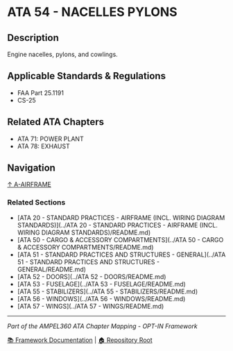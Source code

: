 # ATA 54 - NACELLES PYLONS

## Description

Engine nacelles, pylons, and cowlings.

## Applicable Standards & Regulations

- FAA Part 25.1191
- CS-25

## Related ATA Chapters

- ATA 71: POWER PLANT
- ATA 78: EXHAUST

## Navigation

[↑ A-AIRFRAME](../README.md)

### Related Sections

- [ATA 20 - STANDARD PRACTICES - AIRFRAME (INCL. WIRING DIAGRAM STANDARDS)](../ATA 20 - STANDARD PRACTICES - AIRFRAME (INCL. WIRING DIAGRAM STANDARDS)/README.md)
- [ATA 50 - CARGO & ACCESSORY COMPARTMENTS](../ATA 50 - CARGO & ACCESSORY COMPARTMENTS/README.md)
- [ATA 51 - STANDARD PRACTICES AND STRUCTURES - GENERAL](../ATA 51 - STANDARD PRACTICES AND STRUCTURES - GENERAL/README.md)
- [ATA 52 - DOORS](../ATA 52 - DOORS/README.md)
- [ATA 53 - FUSELAGE](../ATA 53 - FUSELAGE/README.md)
- [ATA 55 - STABILIZERS](../ATA 55 - STABILIZERS/README.md)
- [ATA 56 - WINDOWS](../ATA 56 - WINDOWS/README.md)
- [ATA 57 - WINGS](../ATA 57 - WINGS/README.md)

---

*Part of the AMPEL360 ATA Chapter Mapping - OPT-IN Framework*

[📚 Framework Documentation](../../README.md) | [🏠 Repository Root](../../../README.md)
